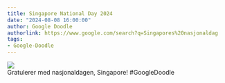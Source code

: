```yaml
---
title: Singapore National Day 2024
date: "2024-08-08 16:00:00"
author: Google Doodle
authorlink: https://www.google.com/search?q=Singapores%20nasjonaldag
tags:
- Google-Doodle
---
```

<img src="https://www.google.com/logos/doodles/2024/singapore-national-day-2024-6753651837110266.2-l.png" referrerpolicy="no-referrer"><br>Gratulerer med nasjonaldagen, Singapore! #GoogleDoodle